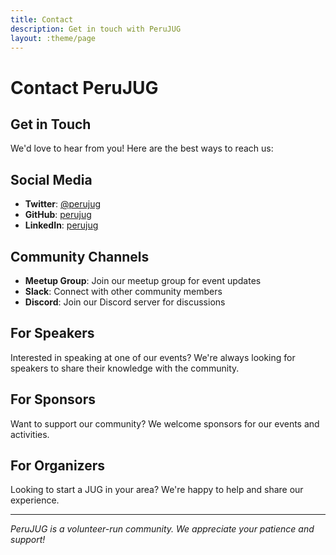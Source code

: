 ```yaml
---
title: Contact
description: Get in touch with PeruJUG
layout: :theme/page
---
```


# Contact PeruJUG

## Get in Touch

We'd love to hear from you! Here are the best ways to reach us:

## Social Media

- **Twitter**: [@perujug](https://twitter.com/perujug)
- **GitHub**: [perujug](https://github.com/perujug)
- **LinkedIn**: [perujug](https://linkedin.com/company/perujug)

## Community Channels

- **Meetup Group**: Join our meetup group for event updates
- **Slack**: Connect with other community members
- **Discord**: Join our Discord server for discussions

## For Speakers

Interested in speaking at one of our events? We're always looking for speakers to share their knowledge with the community.

## For Sponsors

Want to support our community? We welcome sponsors for our events and activities.

## For Organizers

Looking to start a JUG in your area? We're happy to help and share our experience.

---

*PeruJUG is a volunteer-run community. We appreciate your patience and support!* 